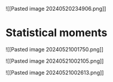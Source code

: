 ![[Pasted image 20240520234906.png]]
# Statistical moments
![[Pasted image 20240521001750.png]]

![[Pasted image 20240521002105.png]]

![[Pasted image 20240521002613.png]]